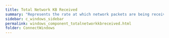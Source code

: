 ```yaml
---
title: Total Network KB Received
summary: "Represents the rate at which network packets are being received by the system from other network systems."
sidebar: c_windows_sidebar
permalink: windows_component_totalnetworkkbreceived.html
folder: ConnectWindows
---
```

